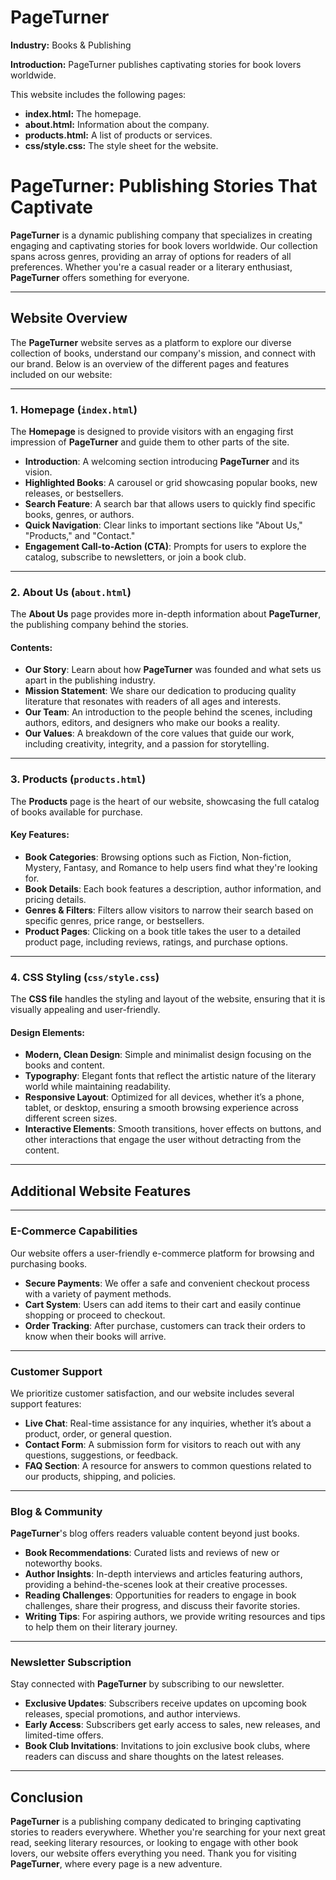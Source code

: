 # PageTurner

**Industry:** Books & Publishing

**Introduction:** PageTurner publishes captivating stories for book lovers worldwide.

This website includes the following pages:
- **index.html:** The homepage.
- **about.html:** Information about the company.
- **products.html:** A list of products or services.
- **css/style.css:** The style sheet for the website.
# PageTurner: Publishing Stories That Captivate

**PageTurner** is a dynamic publishing company that specializes in creating engaging and captivating stories for book lovers worldwide. Our collection spans across genres, providing an array of options for readers of all preferences. Whether you're a casual reader or a literary enthusiast, **PageTurner** offers something for everyone.

---

## Website Overview

The **PageTurner** website serves as a platform to explore our diverse collection of books, understand our company's mission, and connect with our brand. Below is an overview of the different pages and features included on our website:

---

### **1. Homepage (`index.html`)**

The **Homepage** is designed to provide visitors with an engaging first impression of **PageTurner** and guide them to other parts of the site.

- **Introduction**: A welcoming section introducing **PageTurner** and its vision.
- **Highlighted Books**: A carousel or grid showcasing popular books, new releases, or bestsellers.
- **Search Feature**: A search bar that allows users to quickly find specific books, genres, or authors.
- **Quick Navigation**: Clear links to important sections like "About Us," "Products," and "Contact."
- **Engagement Call-to-Action (CTA)**: Prompts for users to explore the catalog, subscribe to newsletters, or join a book club.

---

### **2. About Us (`about.html`)**

The **About Us** page provides more in-depth information about **PageTurner**, the publishing company behind the stories.

#### Contents:
- **Our Story**: Learn about how **PageTurner** was founded and what sets us apart in the publishing industry.
- **Mission Statement**: We share our dedication to producing quality literature that resonates with readers of all ages and interests.
- **Our Team**: An introduction to the people behind the scenes, including authors, editors, and designers who make our books a reality.
- **Our Values**: A breakdown of the core values that guide our work, including creativity, integrity, and a passion for storytelling.

---

### **3. Products (`products.html`)**

The **Products** page is the heart of our website, showcasing the full catalog of books available for purchase.

#### Key Features:
- **Book Categories**: Browsing options such as Fiction, Non-fiction, Mystery, Fantasy, and Romance to help users find what they're looking for.
- **Book Details**: Each book features a description, author information, and pricing details.
- **Genres & Filters**: Filters allow visitors to narrow their search based on specific genres, price range, or bestsellers.
- **Product Pages**: Clicking on a book title takes the user to a detailed product page, including reviews, ratings, and purchase options.

---

### **4. CSS Styling (`css/style.css`)**

The **CSS file** handles the styling and layout of the website, ensuring that it is visually appealing and user-friendly.

#### Design Elements:
- **Modern, Clean Design**: Simple and minimalist design focusing on the books and content.
- **Typography**: Elegant fonts that reflect the artistic nature of the literary world while maintaining readability.
- **Responsive Layout**: Optimized for all devices, whether it’s a phone, tablet, or desktop, ensuring a smooth browsing experience across different screen sizes.
- **Interactive Elements**: Smooth transitions, hover effects on buttons, and other interactions that engage the user without detracting from the content.

---

## Additional Website Features

---

### **E-Commerce Capabilities**

Our website offers a user-friendly e-commerce platform for browsing and purchasing books.

- **Secure Payments**: We offer a safe and convenient checkout process with a variety of payment methods.
- **Cart System**: Users can add items to their cart and easily continue shopping or proceed to checkout.
- **Order Tracking**: After purchase, customers can track their orders to know when their books will arrive.

---

### **Customer Support**

We prioritize customer satisfaction, and our website includes several support features:

- **Live Chat**: Real-time assistance for any inquiries, whether it’s about a product, order, or general question.
- **Contact Form**: A submission form for visitors to reach out with any questions, suggestions, or feedback.
- **FAQ Section**: A resource for answers to common questions related to our products, shipping, and policies.

---

### **Blog & Community**

**PageTurner**'s blog offers readers valuable content beyond just books.

- **Book Recommendations**: Curated lists and reviews of new or noteworthy books.
- **Author Insights**: In-depth interviews and articles featuring authors, providing a behind-the-scenes look at their creative processes.
- **Reading Challenges**: Opportunities for readers to engage in book challenges, share their progress, and discuss their favorite stories.
- **Writing Tips**: For aspiring authors, we provide writing resources and tips to help them on their literary journey.

---

### **Newsletter Subscription**

Stay connected with **PageTurner** by subscribing to our newsletter.

- **Exclusive Updates**: Subscribers receive updates on upcoming book releases, special promotions, and author interviews.
- **Early Access**: Subscribers get early access to sales, new releases, and limited-time offers.
- **Book Club Invitations**: Invitations to join exclusive book clubs, where readers can discuss and share thoughts on the latest releases.

---

## Conclusion

**PageTurner** is a publishing company dedicated to bringing captivating stories to readers everywhere. Whether you're searching for your next great read, seeking literary resources, or looking to engage with other book lovers, our website offers everything you need. Thank you for visiting **PageTurner**, where every page is a new adventure.

